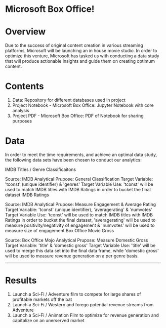 # Microsoft Box Office!

# Overview

Due to the success of original content creation in various streaming platforms, Microsoft will be launching an in house movie studio. In order to optimize this venture, Microsoft has tasked us with conducting a data study that will produce actionable insights and guide them on creating optimum content. 

# Contents

1. Data: Repository for different databases used in project
2. Project Notebook - Microsoft Box Office: Jupyter Notebook with core analysis
3. Project PDF - Microsoft Box Office: PDF of Notebook for sharing purposes

# Data

In order to meet the time requirements, and achieve an optimal data study, the following data sets have been chosen to conduct our analytics:

IMDB Titles / Genre Classificaitons

Source: IMDB
Analytical Prupose: General Classification
Target Variable: 'tconst' (unique identifier) & 'genres'
Target Variable Use: 'tconst' will be used to match IMDB titles with IMDB Ratings in order to bucket the final dataset
IMDB Ratings

Source: IMDB
Analytical Prupose: Measure Engagement & Average Rating
Target Variable: 'tconst' (unique identifier), 'averagerating' & 'numvotes'
Target Variable Use: 'tconst' will be used to match IMDB titles with IMDB Ratings in order to bucket the final dataset, 'averagerating' will be used to measure positivity/negativity of engagement & 'numvotes' will be used to measure size of engagement
Box Office Movie Gross

Source: Box Office Mojo
Analytical Prupose: Measure Domestic Gross
Target Variable: 'title' & 'domestic gross'
Target Variable Use: 'title' will be used to merge this data set into the final data frame, while 'domestic gross' will be used to measure revenue generation on a per genre basis.
***

# Results

1. Launch a Sci-Fi / Adventure film to compete for large shares of profitable markets off the bat
2. Launch a Sci-Fi / Western and forego potential revenue streams from Adventure
3. Launch a Sci-Fi / Animation Film to optimize for revenue generation and capitalize on an
unerserved market

